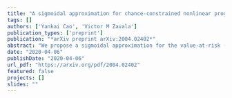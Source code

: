 ```yaml
---
title: "A sigmoidal approximation for chance-constrained nonlinear programs"
tags: []
authors: ['Yankai Cao', 'Victor M Zavala']
publication_types: ['preprint']
publication: "*arXiv preprint arXiv:2004.02402*"
abstract: "We propose a sigmoidal approximation for the value-at-risk (that we call SigVaR) and we use this approximation to tackle nonlinear programs (NLPs) with chance constraints. We prove that the approximation is conservative and that the level of conservatism can be made arbitrarily small for limiting parameter values. The SigVar approximation brings scalability benefits over exact mixed-integer reformulations because its sample average approximation can be cast as a standard NLP. We also establish explicit connections between SigVaR and other smooth sigmoidal approximations recently reported in the literature. We show that a key benefit of SigVaR over such approximations is that one can establish an explicit connection with the conditional value at risk (CVaR) approximation and exploit this connection to obtain initial guesses for the approximation parameters. We present small- and large-scale numerical studies to illustrate the developments."
date: "2020-04-06"
publishDate: "2020-04-06"
url_pdf: "https://arxiv.org/pdf/2004.02402"
featured: false
projects: []
slides: ""
---
```

